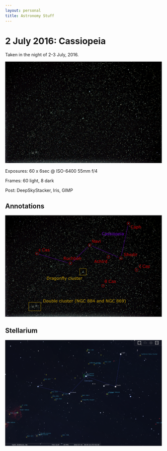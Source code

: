 ```yaml
---
layout: personal
title: Astronomy Stuff
---
```


# 2 July 2016: Cassiopeia

Taken in the night of 2-3 July, 2016.

![Cassiopeia](/assets/img/astro/2016/07/cassiopeia.jpg)

Exposures: 60 x 6sec @ ISO-6400 55mm f/4

Frames: 60 light, 8 dark

Post: DeepSkyStacker, Iris, GIMP

## Annotations

![Cassiopeia](/assets/img/astro/2016/07/cassiopeia-annotated.jpg)

## Stellarium

![Cassiopeia](/assets/img/astro/2016/07/cassiopeia-stellarium.png)
